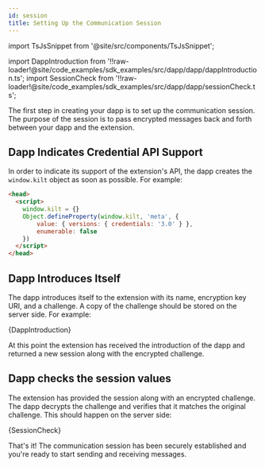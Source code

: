 ```yaml
---
id: session
title: Setting Up the Communication Session
---
```


import TsJsSnippet from '@site/src/components/TsJsSnippet';

import DappIntroduction from '!!raw-loader!@site/code_examples/sdk_examples/src/dapp/dapp/dappIntroduction.ts';
import SessionCheck from '!!raw-loader!@site/code_examples/sdk_examples/src/dapp/dapp/sessionCheck.ts';

The first step in creating your dapp is to set up the communication session.
The purpose of the session is to pass encrypted messages back and forth between your dapp and the extension.

## Dapp Indicates Credential API Support

In order to indicate its support of the extension's API, the dapp creates the `window.kilt` object as soon as possible.
For example:

```html
<head>
  <script>
    window.kilt = {}
    Object.defineProperty(window.kilt, 'meta', {
        value: { versions: { credentials: '3.0' } },
        enumerable: false
    })
  </script>
</head>
```

## Dapp Introduces Itself

The dapp introduces itself to the extension with its name, encryption key URI, and a challenge.
A copy of the challenge should be stored on the server side.
For example:

<TsJsSnippet>
  {DappIntroduction}
</TsJsSnippet>

At this point the extension has received the introduction of the dapp and returned a new session along with the encrypted challenge.

## Dapp checks the session values

The extension has provided the session along with an encrypted challenge.
The dapp decrypts the challenge and verifies that it matches the original challenge.
This should happen on the server side:

<TsJsSnippet>
  {SessionCheck}
</TsJsSnippet>

That's it! The communication session has been securely established and you're ready to start sending and receiving messages.
